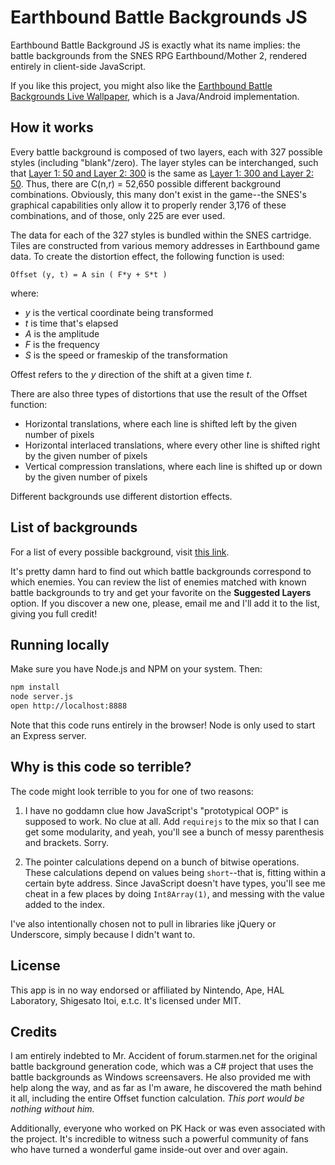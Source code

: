 Earthbound Battle Backgrounds JS
============================================

Earthbound Battle Background JS is exactly what its name implies: the battle
backgrounds from the SNES RPG Earthbound/Mother 2, rendered entirely in client-side
JavaScript.

If you like this project, you might also like the [Earthbound Battle
Backgrounds Live
Wallpaper](https://github.com/gjtorikian/Earthbound-Battle-Backgrounds/), which
is a Java/Android implementation.

## How it works

Every battle background is composed of two layers, each with 327 possible
styles (including "blank"/zero). The layer styles can be interchanged, such that 
[Layer 1: 50 and Layer 2: 300](http://gjtorikian.github.io/Earthbound-Battle-Backgrounds-JS/?layer1=50&layer2=300)
is the same as [Layer 1: 300 and Layer 2: 50](http://gjtorikian.github.io/Earthbound-Battle-Backgrounds-JS/?layer1=300&layer2=50).
Thus, there are C(n,r) = 52,650 possible different background combinations. Obviously, 
this many don't exist in the game--the SNES's graphical capabilities only allow it to
properly render 3,176 of these combinations, and of those, only 225 are ever used.

The data for each of the 327 styles is bundled within the SNES cartridge.
Tiles are
constructed from various memory addresses in Earthbound game data. To create
the distortion effect, the following function is used:

```
Offset (y, t) = A sin ( F*y + S*t )
```

where:

*  _y_ is the vertical coordinate being transformed
*  _t_ is time that's elapsed
*  _A_ is the amplitude
*  _F_ is the frequency
*  _S_ is the speed or frameskip of the transformation

Offest refers to the _y_ direction of the shift at a given time _t_.

There are also three types of distortions that use the result of the Offset
function:

*  Horizontal translations, where each line is shifted left by the given number
of pixels
*  Horizontal interlaced translations, where every other line is shifted right
by the given number of pixels
*  Vertical compression translations, where each line is shifted up or down by
the given number of pixels

Different backgrounds use different distortion effects.

## List of backgrounds

For a list of every possible background, visit [this
link](http://gjtorikian.github.io/Earthbound-Battle-Backgrounds-JS/samples).

It's pretty damn hard to find out which battle backgrounds correspond to which
enemies. You can review the list of enemies matched with known battle
backgrounds to try and get your favorite on the **Suggested Layers** option. If
you discover a new one, please, email me and I'll add it to the list, giving
you full credit!

## Running locally

Make sure you have Node.js and NPM on your system. Then:

``` bash
npm install
node server.js
open http://localhost:8888
```

Note that this code runs entirely in the browser! Node is only used to start an
Express server.

## Why is this code so terrible?

The code might look terrible to you for one of two reasons:

1. I have no goddamn clue how JavaScript's "prototypical OOP" is supposed to
work. No clue at all. Add `requirejs` to the mix so that I can get some
modularity, and yeah, you'll see a bunch of messy parenthesis and brackets.
Sorry.

2. The pointer calculations depend on a bunch of bitwise operations.
These calculations depend on values being `short`--that is, fitting within a
certain byte address. Since JavaScript doesn't have types, you'll see me cheat
in a few places by doing `Int8Array(1)`, and messing with the value added to
the index.

I've also intentionally chosen not to pull in libraries like jQuery or Underscore,
simply because I didn't want to.

## License

This app is in no way endorsed or affiliated by Nintendo, Ape, HAL Laboratory,
Shigesato Itoi, e.t.c. It's licensed under MIT.

## Credits

I am entirely indebted to Mr. Accident of forum.starmen.net for the original
battle background generation code, which was a C# project that uses the battle
backgrounds as Windows screensavers. He also provided me with help along the
way, and as far as I'm aware, he discovered the math behind it all, including
the entire Offset function calculation. *This port would be nothing without
him.*

Additionally, everyone who worked on PK Hack or was even associated with the
project. It's incredible to witness such a powerful community of fans who have
turned a wonderful game inside-out over and over again.
